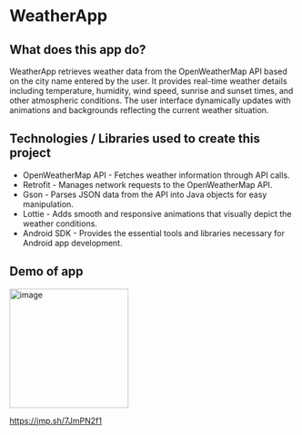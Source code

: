 # WeatherApp

## What does this app do? 
WeatherApp retrieves weather data from the OpenWeatherMap API based on the city name entered by the user. It provides real-time weather details including temperature, humidity, wind speed, sunrise and sunset times, and other atmospheric conditions. The user interface dynamically updates with animations and backgrounds reflecting the current weather situation.
 
## Technologies / Libraries used to create this project
- OpenWeatherMap API - Fetches weather information through API calls.
- Retrofit - Manages network requests to the OpenWeatherMap API.
- Gson - Parses JSON data from the API into Java objects for easy manipulation.
- Lottie - Adds smooth and responsive animations that visually depict the weather conditions.
- Android SDK - Provides the essential tools and libraries necessary for Android app development.
 
 ## Demo of app

 <img width="209" alt="image" src="https://github.com/maanp03/WeatherApp/assets/99618820/d6846b6c-3693-47d7-9dc3-cfd92cd03fe9">

 https://jmp.sh/7JmPN2f1
 
